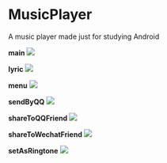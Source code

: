 # MusicPlayer
A music player made just for studying Android

**main**
![](https://github.com/13608089849/MusicPlayer/blob/master/image/main.jpg)

**lyric**
![](https://github.com/13608089849/MusicPlayer/blob/master/image/lyric.jpg)

**menu**
![](https://github.com/13608089849/MusicPlayer/blob/master/image/menu.jpg)

**sendByQQ**
![](https://github.com/13608089849/MusicPlayer/blob/master/image/sendByQQ.jpg)

**shareToQQFriend**
![](https://github.com/13608089849/MusicPlayer/blob/master/image/shareToQQFriend.jpg)

**shareToWechatFriend**
![](https://github.com/13608089849/MusicPlayer/blob/master/image/shareToWechatFriend.jpg)

**setAsRingtone**
![](https://github.com/13608089849/MusicPlayer/blob/master/image/setAsRingtone.jpg)
